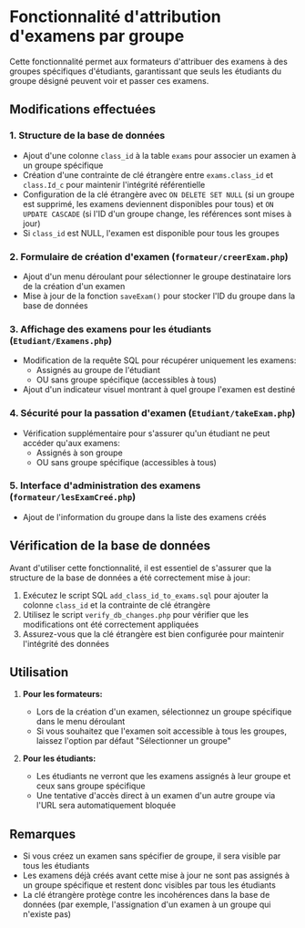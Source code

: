 # Fonctionnalité d'attribution d'examens par groupe

Cette fonctionnalité permet aux formateurs d'attribuer des examens à des groupes spécifiques d'étudiants, garantissant que seuls les étudiants du groupe désigné peuvent voir et passer ces examens.

## Modifications effectuées

### 1. Structure de la base de données
- Ajout d'une colonne `class_id` à la table `exams` pour associer un examen à un groupe spécifique
- Création d'une contrainte de clé étrangère entre `exams.class_id` et `class.Id_c` pour maintenir l'intégrité référentielle
- Configuration de la clé étrangère avec `ON DELETE SET NULL` (si un groupe est supprimé, les examens deviennent disponibles pour tous) et `ON UPDATE CASCADE` (si l'ID d'un groupe change, les références sont mises à jour)
- Si `class_id` est NULL, l'examen est disponible pour tous les groupes

### 2. Formulaire de création d'examen (`formateur/creerExam.php`)
- Ajout d'un menu déroulant pour sélectionner le groupe destinataire lors de la création d'un examen
- Mise à jour de la fonction `saveExam()` pour stocker l'ID du groupe dans la base de données

### 3. Affichage des examens pour les étudiants (`Etudiant/Examens.php`)
- Modification de la requête SQL pour récupérer uniquement les examens:
  - Assignés au groupe de l'étudiant
  - OU sans groupe spécifique (accessibles à tous)
- Ajout d'un indicateur visuel montrant à quel groupe l'examen est destiné

### 4. Sécurité pour la passation d'examen (`Etudiant/takeExam.php`)
- Vérification supplémentaire pour s'assurer qu'un étudiant ne peut accéder qu'aux examens:
  - Assignés à son groupe
  - OU sans groupe spécifique (accessibles à tous)

### 5. Interface d'administration des examens (`formateur/lesExamCreé.php`)
- Ajout de l'information du groupe dans la liste des examens créés

## Vérification de la base de données

Avant d'utiliser cette fonctionnalité, il est essentiel de s'assurer que la structure de la base de données a été correctement mise à jour:

1. Exécutez le script SQL `add_class_id_to_exams.sql` pour ajouter la colonne `class_id` et la contrainte de clé étrangère
2. Utilisez le script `verify_db_changes.php` pour vérifier que les modifications ont été correctement appliquées
3. Assurez-vous que la clé étrangère est bien configurée pour maintenir l'intégrité des données

## Utilisation

1. **Pour les formateurs:**
   - Lors de la création d'un examen, sélectionnez un groupe spécifique dans le menu déroulant
   - Si vous souhaitez que l'examen soit accessible à tous les groupes, laissez l'option par défaut "Sélectionner un groupe"

2. **Pour les étudiants:**
   - Les étudiants ne verront que les examens assignés à leur groupe et ceux sans groupe spécifique
   - Une tentative d'accès direct à un examen d'un autre groupe via l'URL sera automatiquement bloquée

## Remarques
- Si vous créez un examen sans spécifier de groupe, il sera visible par tous les étudiants
- Les examens déjà créés avant cette mise à jour ne sont pas assignés à un groupe spécifique et restent donc visibles par tous les étudiants
- La clé étrangère protège contre les incohérences dans la base de données (par exemple, l'assignation d'un examen à un groupe qui n'existe pas) 